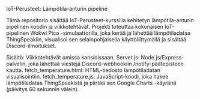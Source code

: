 IoT-Perusteet: Lämpötila-anturin pipeline

Tämä repositorio sisältää IoT-Perusteet-kurssilla kehitetyn lämpötila-anturin pipelinen koodin ja viikkotehtävät. Projekti toteuttaa kokonaisen IoT-pipelinen Wokwi Pico -simulaattorilla, 
joka kerää ja lähettää lämpötiladataa ThingSpeakiin, visualisoi sen selainpohjaisella käyttöliittymällä ja sisältää Discord-ilmoitukset.

Sisältö:
Viikkotehtävät omissa kansioissaan.
Server.js: Node.js/Express-palvelin, joka lähettää viestejä Discord-webhookiin /notify-päätepisteen kautta.
fetch_temperature.html: HTML-tiedosto lämpötiladatan visualisointiin.
fetch_temperature.js: JavaScript-koodi, joka hakee lämpötiladataa ThingSpeakistä ja piirtää sen Google Charts -käyränä (päivitys 60 sekunnin välein).

